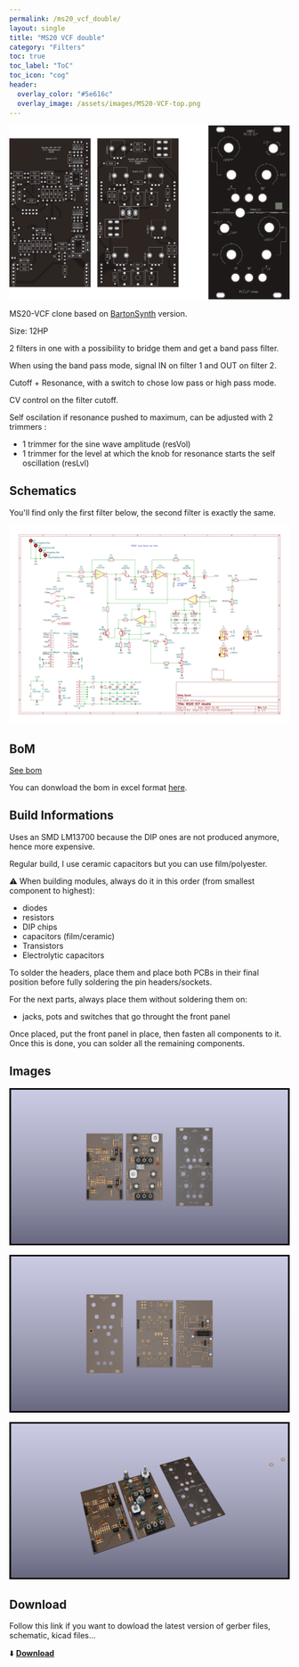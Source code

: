 ```yaml
---
permalink: /ms20_vcf_double/
layout: single
title: "MS20 VCF double"
category: "Filters"
toc: true
toc_label: "ToC"
toc_icon: "cog"
header:
  overlay_color: "#5e616c"
  overlay_image: /assets/images/MS20-VCF-top.png
---
```


![MS20-VCF-top](/assets/images/MS20-VCF-top.png)

MS20-VCF clone based on [BartonSynth](https://www.bartonmusicalcircuits.com/synthstuff.html#analog) version.

Size: 12HP

2 filters in one with a possibility to bridge them and get a band pass filter.

When using the band pass mode, signal IN on filter 1 and OUT on filter 2.

Cutoff + Resonance, with a switch to chose low pass or high pass mode.

CV control on the filter cutoff.

Self oscilation if resonance pushed to maximum, can be adjusted with 2 trimmers :

- 1 trimmer for the sine wave amplitude (resVol)
- 1 trimmer for the level at which the knob for resonance starts the self oscillation (resLvl)

## Schematics

You'll find only the first filter below, the second filter is exactly the same.

![double MS20-VCF schematic](/assets/images/MS20-VCF--Schematic.svg)

## BoM

[See bom](/assets/bom/MS20-VCF_V1.4--iBoM.html)

You can donwload the bom in excel format [here](https://github.com/BleepSound/ms20-vcf-double/releases/download/V1.4/MS20-VCF_V1.4--BoM.xlsx).

## Build Informations

Uses an SMD LM13700 because the DIP ones are not produced anymore, hence more expensive.

Regular build, I use ceramic capacitors but you can use film/polyester.

:warning: When building modules, always do it in this order (from smallest component to highest):
- diodes
- resistors
- DIP chips
- capacitors (film/ceramic)
- Transistors
- Electrolytic capacitors

To solder the headers, place them and place both PCBs in their final position before fully soldering the pin headers/sockets.

For the next parts, always place them without soldering them on: 
- jacks, pots and switches that go throught the front panel

Once placed, put the front panel in place, then fasten all components to it. Once this is done, you can solder all the remaining components.

## Images

![3D single MS20-VCF(front)](/assets/images/MS20-VCF-3D_top.png)

![3D single MS20-VCF(back)](/assets/images/MS20-VCF-3D_bottom.png)

![3D single MS20-VCF(iso)](/assets/images/MS20-VCF-3D_top30deg.png)

## Download

Follow this link if you want to dowload the latest version of gerber files, schematic, kicad files...

:arrow_down: [**Download**](https://github.com/BleepSound/ms20-vcf-double/releases)
